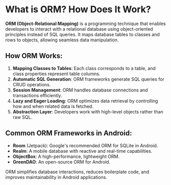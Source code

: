 # What is ORM? How Does It Work?

**ORM (Object-Relational Mapping)** is a programming technique that enables developers to interact with a relational database using object-oriented principles instead of SQL queries. It maps database tables to classes and rows to objects, allowing seamless data manipulation.

## How ORM Works:
1. **Mapping Classes to Tables**: Each class corresponds to a table, and class properties represent table columns.
2. **Automatic SQL Generation**: ORM frameworks generate SQL queries for CRUD operations.
3. **Session Management**: ORM handles database connections and transactions efficiently.
4. **Lazy and Eager Loading**: ORM optimizes data retrieval by controlling how and when related data is fetched.
5. **Abstraction Layer**: Developers work with high-level objects rather than raw SQL.

## Common ORM Frameworks in Android:
- **Room** (Jetpack): Google's recommended ORM for SQLite in Android.
- **Realm**: A mobile database with reactive and real-time capabilities.
- **ObjectBox**: A high-performance, lightweight ORM.
- **GreenDAO**: An open-source ORM for Android.

ORM simplifies database interactions, reduces boilerplate code, and improves maintainability in Android applications.
